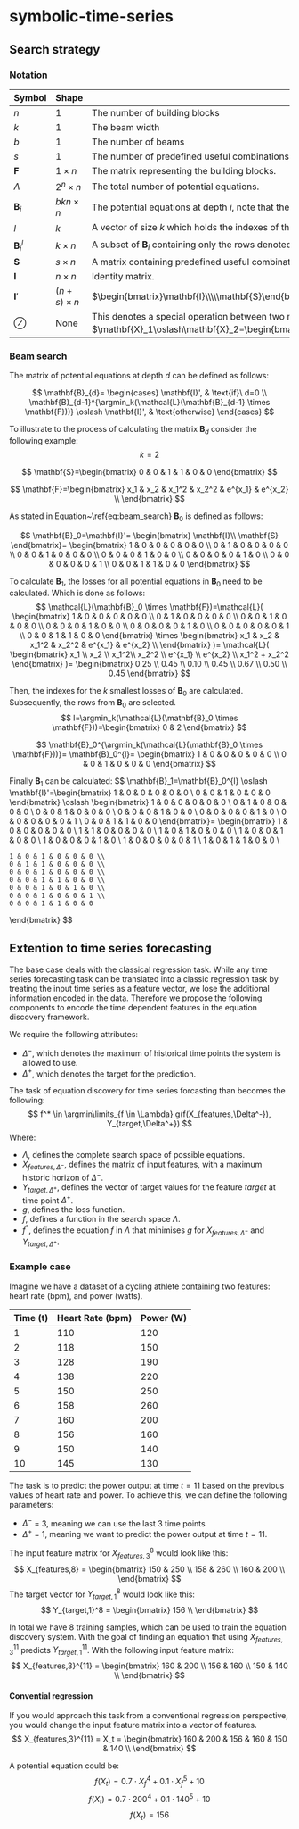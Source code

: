 # symbolic-time-series

## Search strategy

### Notation
|Symbol|Shape|Description|
|---|---|---|
|$n$|$1$|The number of building blocks|
|$k$|$1$|The beam width|
|$b$|$1$|The number of beams|
|$s$|$1$|The number of predefined useful combinations|
|$\mathbf{F}$|$1\times n$|The matrix representing the building blocks.|
|$\Lambda$|$2^n\times n$|The total number of potential equations.|
|$\mathbf{B}_i$|$bkn\times n$|The potential equations at depth $i$, note that the shape represents an upper bound and is usually smaller due to duplicates.|
|$l$|$k$|A vector of size $k$ which holds the indexes of the rows of $\mathbf{B}_i$ which produce the lowest losses.|
|$\mathbf{B}_i^{l}$|$k\times n$|A subset of $\mathbf{B}_i$ containing only the rows denoted in $l$.|
|$\mathbf{S}$|$s\times n$|A matrix containing predefined useful combination of building blocks.|
|$\mathbf{I}$|$n\times n$|Identity matrix.|
|$\mathbf{I}'$|$(n+s)\times n$|$\begin{bmatrix}\mathbf{I}\\\\\mathbf{S}\end{bmatrix}$|
|$\oslash$|None|This denotes a special operation between two matrices $\mathbf{X}_1$ and $\mathbf{X}_2$, which are required to have the same shape in dimension 1. It represents:<br>$\mathbf{X}_1\oslash\mathbf{X}_2=\begin{bmatrix}\mathbf{X}_1^0\mid\mathbf{X}_2\\\\\dots\\\\\mathbf{X}_1^n\mid\mathbf{X}_2\end{bmatrix}$|

### Beam search

The matrix of potential equations at depth $d$ can be defined as follows:

$$
    \mathbf{B}_{d}=
    \begin{cases}
      \mathbf{I}', & \text{if}\ d=0 \\
      \mathbf{B}_{d-1}^{\argmin_k(\mathcal{L}(\mathbf{B}_{d-1} \times \mathbf{F}))} \oslash \mathbf{I}', & \text{otherwise}
    \end{cases}
$$

To illustrate to the process of calculating the matrix $\mathbf{B}_d$ consider the following example:
$$
k = 2
$$

$$
\mathbf{S}=\begin{bmatrix}
    0 & 0 & 1 & 1 & 0 & 0
\end{bmatrix}
$$

$$
\mathbf{F}=\begin{bmatrix}
    x_1 & x_2 & x_1^2 & x_2^2 & e^{x_1} & e^{x_2} \\
\end{bmatrix}
$$

As stated in Equation~\ref{eq:beam_search} $\mathbf{B}_0$ is defined as follows:

$$
\mathbf{B}_0=\mathbf{I}'=
\begin{bmatrix}
    \mathbf{I}\\
    \mathbf{S}
\end{bmatrix}=
\begin{bmatrix}
    1 & 0 & 0 & 0 & 0 & 0 \\
    0 & 1 & 0 & 0 & 0 & 0 \\
    0 & 0 & 1 & 0 & 0 & 0 \\
    0 & 0 & 0 & 1 & 0 & 0 \\
    0 & 0 & 0 & 0 & 1 & 0 \\
    0 & 0 & 0 & 0 & 0 & 1 \\
    0 & 0 & 1 & 1 & 0 & 0 
\end{bmatrix}
$$

To calculate $\mathbf{B}_1$, the losses for all potential equations in $\mathbf{B}_0$ need to be calculated.
Which is done as follows:
$$
\mathcal{L}(\mathbf{B}_0 \times \mathbf{F})=\mathcal{L}(
\begin{bmatrix}
    1 & 0 & 0 & 0 & 0 & 0 \\
    0 & 1 & 0 & 0 & 0 & 0 \\
    0 & 0 & 1 & 0 & 0 & 0 \\
    0 & 0 & 0 & 1 & 0 & 0 \\
    0 & 0 & 0 & 0 & 1 & 0 \\
    0 & 0 & 0 & 0 & 0 & 1 \\
    0 & 0 & 1 & 1 & 0 & 0 
\end{bmatrix} \times 
\begin{bmatrix}
    x_1 & x_2 & x_1^2 & x_2^2 & e^{x_1} & e^{x_2} \\
\end{bmatrix}
)=
\mathcal{L}(
\begin{bmatrix}
    x_1 \\
    x_2 \\
    x_1^2\\
    x_2^2 \\
    e^{x_1} \\
    e^{x_2} \\
    x_1^2 + x_2^2
\end{bmatrix}
)=
\begin{bmatrix}
    0.25 \\
    0.45 \\
    0.10 \\
    0.45 \\
    0.67 \\
    0.50 \\
    0.45
\end{bmatrix}
$$

Then, the indexes for the $k$ smallest losses of $\mathbf{B}_0$ are calculated.
Subsequently, the rows from $\mathbf{B}_0$ are selected.
$$
l=\argmin_k(\mathcal{L}(\mathbf{B}_0 \times \mathbf{F}))=\begin{bmatrix}
    0 & 2 
\end{bmatrix}
$$

$$
\mathbf{B}_0^{\argmin_k(\mathcal{L}(\mathbf{B}_0 \times \mathbf{F}))}=
\mathbf{B}_0^{l}=
\begin{bmatrix}
    1 & 0 & 0 & 0 & 0 & 0 \\
    0 & 0 & 1 & 0 & 0 & 0 
\end{bmatrix}
$$

Finally $\mathbf{B}_1$ can be calculated:
$$
\mathbf{B}_1=\mathbf{B}_0^{l} \oslash \mathbf{I}'=\begin{bmatrix}
    1 & 0 & 0 & 0 & 0 & 0 \\
    0 & 0 & 1 & 0 & 0 & 0 
\end{bmatrix} \oslash \begin{bmatrix}
    1 & 0 & 0 & 0 & 0 & 0 \\
    0 & 1 & 0 & 0 & 0 & 0 \\
    0 & 0 & 1 & 0 & 0 & 0 \\
    0 & 0 & 0 & 1 & 0 & 0 \\
    0 & 0 & 0 & 0 & 1 & 0 \\
    0 & 0 & 0 & 0 & 0 & 1 \\
    0 & 0 & 1 & 1 & 0 & 0 
\end{bmatrix}=
\begin{bmatrix}
    1 & 0 & 0 & 0 & 0 & 0 \\
    1 & 1 & 0 & 0 & 0 & 0 \\
    1 & 0 & 1 & 0 & 0 & 0 \\
    1 & 0 & 0 & 1 & 0 & 0 \\
    1 & 0 & 0 & 0 & 1 & 0 \\
    1 & 0 & 0 & 0 & 0 & 1 \\
    1 & 0 & 1 & 1 & 0 & 0 \\
    
    1 & 0 & 1 & 0 & 0 & 0 \\
    0 & 1 & 1 & 0 & 0 & 0 \\
    0 & 0 & 1 & 0 & 0 & 0 \\
    0 & 0 & 1 & 1 & 0 & 0 \\
    0 & 0 & 1 & 0 & 1 & 0 \\
    0 & 0 & 1 & 0 & 0 & 1 \\
    0 & 0 & 1 & 1 & 0 & 0 
\end{bmatrix}
$$

## Extention to time series forecasting

The base case deals with the classical regression task. 
While any time series forecasting task can be translated into a classic 
regression task by treating the input time series as a feature vector, we
lose the additional information encoded in the data.
Therefore we propose the following components to encode the time dependent
features in the equation discovery framework.

We require the following attributes:
- $\Delta^-$, which denotes the maximum of historical time points the system 
is allowed to use.
- $\Delta^+$, which denotes the target for the prediction.

The task of equation discovery for time series forcasting than becomes the
following:
$$
f^* \in \argmin\limits_{f \in \Lambda} g(f(X_{features,\Delta^-}),
Y_{target,\Delta^+})
$$
Where:
- $\Lambda$, defines the complete search space of possible equations.
- $X_{features,\Delta^-}$, defines the matrix of input features, with a maximum
historic horizon of $\Delta^-$.
- $Y_{target,\Delta^+}$, defines the vector of target values for the feature
$target$ at time point $\Delta^+$.
- $g$, defines the loss function.
- $f$, defines a function in the search space $\Lambda$.
- $f^*$, defines the equation $f$ in $\Lambda$ that minimises $g$ for 
$X_{features,\Delta^-}$ and $Y_{target,\Delta^+}$.

### Example case

Imagine we have a dataset of a cycling athlete containing two features: heart rate (bpm), and power (watts).

| Time (t) | Heart Rate (bpm) | Power (W) |
| -------- | ---------------- | --------- |
| 1        | 110              | 120       |
| 2        | 118              | 150       |
| 3        | 128              | 190       |
| 4        | 138              | 220       |
| 5        | 150              | 250       |
| 6        | 158              | 260       |
| 7        | 160              | 200       |
| 8        | 156              | 160       |
| 9        | 150              | 140       |
| 10       | 145              | 130       |

The task is to predict the power output at time $t=11$ based on the previous values of heart rate and power.
To achieve this, we can define the following parameters:
- $\Delta^-$ = 3, meaning we can use the last 3 time points
- $\Delta^+$ = 1, meaning we want to predict the power output at time $t=11$.

The input feature matrix for $X_{features,3}^8$ would look like this:
$$
X_{features,8} =
\begin{bmatrix}
    150 & 250 \\
    158 & 260 \\
    160 & 200 \\
\end{bmatrix}
$$
The target vector for $Y_{target,1}^8$ would look like this:
$$
Y_{target,1}^8 =
\begin{bmatrix}
    156 \\
\end{bmatrix}
$$

In total we have 8 training samples, which can be used to train the equation discovery system.
With the goal of finding an equation that using $X_{features,3}^{11}$ predicts $Y_{target,1}^{11}$.
With the following input feature matrix:
$$
X_{features,3}^{11} =
\begin{bmatrix}
    160 & 200 \\
    156 & 160 \\
    150 & 140 \\
\end{bmatrix}
$$

#### Convential regression

If you would approach this task from a conventional regression perspective, you would change the input feature matrix into a vector of features.
$$
X_{features,3}^{11} = X_t =
\begin{bmatrix}
    160 & 200 & 156 & 160 & 150 & 140 \\
\end{bmatrix}
$$

A potential equation could be:
$$
f(X_t) = 0.7 \cdot X_{f}^4 + 0.1 \cdot X_{f}^5 + 10
$$
$$
f(X_t) = 0.7 \cdot 200^4 + 0.1 \cdot 140^5 + 10
$$
$$
f(X_t) = 156
$$




